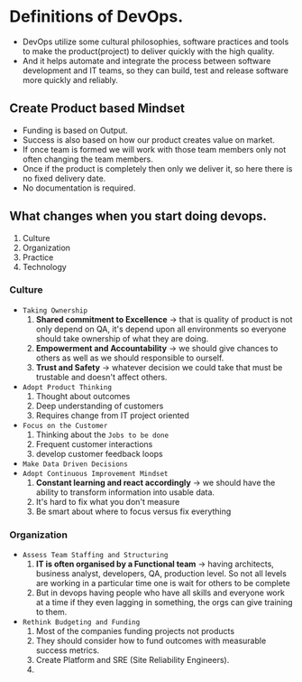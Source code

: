 # Definitions of DevOps.
* DevOps utilize some cultural philosophies, software practices and tools to make the product(project) to deliver quickly with the high quality.
* And it helps automate and integrate the process between software development and IT teams, so they can build, test and release software more quickly and reliably.
## Create Product based Mindset
* Funding is based on Output.
* Success is also based on how our product creates value on market.
* If once team is formed we will work with those team members only not often changing the team members.
* Once if the product is completely then only we deliver it, so here there is no fixed delivery date.
* No documentation is required.
## What changes when you start doing devops.
1. Culture
2. Organization
3. Practice
4. Technology

### Culture
* `Taking Ownership`
    1. **Shared commitment to Excellence** -> that is quality of product is not only depend on QA, it's depend upon all environments so everyone should take ownership of what they are doing.
    2. **Empowerment and Accountability** -> we should give chances to others as well as we should responsible to ourself.
    3. **Trust and Safety** -> whatever decision we could take that must be trustable and doesn't affect others.
* `Adopt Product Thinking`
    1. Thought about outcomes
    2. Deep understanding of customers
    3. Requires change from IT project oriented
* `Focus on the Customer`
    1. Thinking about the `Jobs to be done`
    2. Frequent customer interactions
    3. develop customer feedback loops
* `Make Data Driven Decisions`
* `Adopt Continuous Improvement Mindset`
    1. **Constant learning and react accordingly** -> we should have the ability to transform information into usable data.
    2. It's hard to fix what you don't measure
    3. Be smart about where to focus versus fix everything
### Organization
* `Assess Team Staffing and Structuring`
    1. **IT is often organised by a Functional team** -> having architects, business analyst, developers, QA, production level. So not all levels are working in a particular time one is wait for others to be complete
    2. But in devops having people who have all skills and everyone work at a time if they even lagging in something, the orgs can give training to them.
* `Rethink Budgeting and Funding`
    1. Most of the companies funding projects not products
    2. They should consider how to fund outcomes with measurable success metrics.
    3. Create Platform and SRE (Site Reliability Engineers).
    4. 